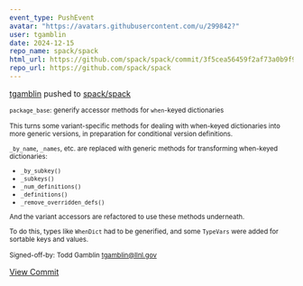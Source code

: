 ```yaml
---
event_type: PushEvent
avatar: "https://avatars.githubusercontent.com/u/299842?"
user: tgamblin
date: 2024-12-15
repo_name: spack/spack
html_url: https://github.com/spack/spack/commit/3f5cea56459f2af73a0b9f9964f10812ab5f6739
repo_url: https://github.com/spack/spack
---
```


<a href='https://github.com/tgamblin' target='_blank'>tgamblin</a> pushed to <a href='https://github.com/spack/spack' target='_blank'>spack/spack</a>

<small>`package_base`: generify accessor methods for `when`-keyed dictionaries

This turns some variant-specific methods for dealing with when-keyed dictionaries into
more generic versions, in preparation for conditional version definitions.

`_by_name`, `_names`, etc. are replaced with generic methods for transforming
when-keyed dictionaries:
 * `_by_subkey()`
 * `_subkeys()`
 * `_num_definitions()`
 * `_definitions()`
 * `_remove_overridden_defs()`

And the variant accessors are refactored to use these methods underneath.

To do this, types like `WhenDict` had to be generified, and some `TypeVars`
were added for sortable keys and values.

Signed-off-by: Todd Gamblin <tgamblin@llnl.gov></small>

<a href='https://github.com/spack/spack/commit/3f5cea56459f2af73a0b9f9964f10812ab5f6739' target='_blank'>View Commit</a>